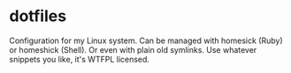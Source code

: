 dotfiles
========

Configuration for my Linux system. Can be managed with homesick (Ruby) or
homeshick (Shell). Or even with plain old symlinks. Use whatever snippets you
like, it's WTFPL licensed.
